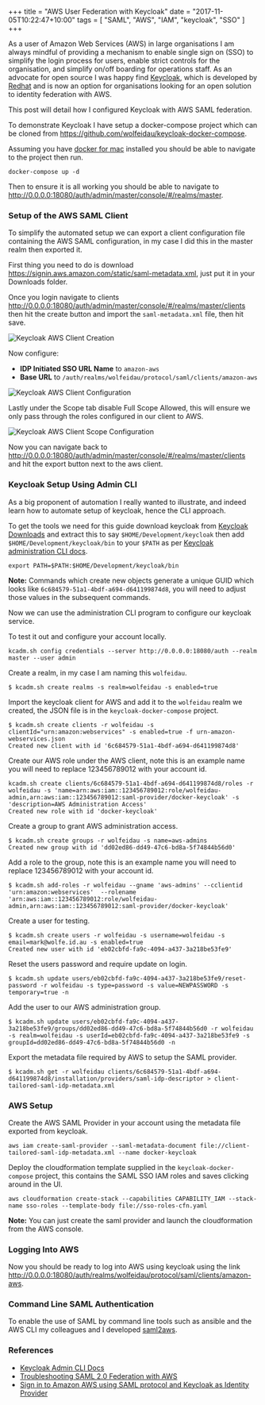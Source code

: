 +++
title = "AWS User Federation with Keycloak"
date = "2017-11-05T10:22:47+10:00"
tags = [ "SAML", "AWS", "IAM", "keycloak", "SSO" ]
+++

As a user of Amazon Web Services (AWS) in large organisations I am always mindful of providing a mechanism to enable single sign on (SSO) to simplify the login process for users, enable strict controls for the organisation, and simplify on/off boarding for operations staff. As an advocate for open source I was happy find [Keycloak](http://www.keycloak.org/index.html), which is developed by [Redhat](https://www.redhat.com/en) and is now an option for organisations looking for an open solution to identity federation with AWS.

This post will detail how I configured Keycloak with AWS SAML federation.

To demonstrate Keycloak I have setup a docker-compose project which can be cloned from https://github.com/wolfeidau/keycloak-docker-compose.

Assuming you have [docker for mac](https://www.docker.com/docker-mac) installed you should be able to navigate to the project then run.

```
docker-compose up -d
```

Then to ensure it is all working you should be able to navigate to http://0.0.0.0:18080/auth/admin/master/console/#/realms/master.

### Setup of the AWS SAML Client

To simplify the automated setup we can export a client configuration file containing the AWS SAML configuration, in my case I did this in the master realm then exported it.

First thing you need to do is download https://signin.aws.amazon.com/static/saml-metadata.xml, just put it in your Downloads folder.

Once you login navigate to clients http://0.0.0.0:18080/auth/admin/master/console/#/realms/master/clients then hit the create button and import the `saml-metadata.xml` file, then hit save.

![Keycloak AWS Client Creation](/images/2017-11-05_keycloak-create-aws-client.png)

Now configure:

* **IDP Initiated SSO URL Name** to `amazon-aws`
* **Base URL** to `/auth/realms/wolfeidau/protocol/saml/clients/amazon-aws`

![Keycloak AWS Client Configuration](/images/2017-11-05_keycloak-configure-aws-client.png)

Lastly under the Scope tab disable Full Scope Allowed, this will ensure we only pass through the roles configured in our client to AWS.

![Keycloak AWS Client Scope Configuration](/images/2017-11-05_keycloak-configure-aws-client-scopes.png)

Now you can navigate back to http://0.0.0.0:18080/auth/admin/master/console/#/realms/master/clients and hit the export button next to the aws client.

### Keycloak Setup Using Admin CLI

As a big proponent of automation I really wanted to illustrate, and indeed learn how to automate setup of keycloak, hence the CLI approach.

To get the tools we need for this guide download keycloak from [Keycloak Downloads](http://www.keycloak.org/downloads.html) and extract this to say `$HOME/Development/keycloak` then add `$HOME/Development/keycloak/bin` to your `$PATH` as per [Keycloak administration CLI docs](http://www.keycloak.org/docs/latest/server_admin/topics/admin-cli.html).

```
export PATH=$PATH:$HOME/Development/keycloak/bin
```

**Note:** Commands which create new objects generate a unique GUID which looks like `6c684579-51a1-4bdf-a694-d641199874d8`, you will need to adjust those values in the subsequent commands.

Now we can use the administration CLI program to configure our keycloak service.

To test it out and configure your account locally.

```
kcadm.sh config credentials --server http://0.0.0.0:18080/auth --realm master --user admin
```

Create a realm, in my case I am naming this `wolfeidau`.

```
$ kcadm.sh create realms -s realm=wolfeidau -s enabled=true
```

Import the keycloak client for AWS and add it to the `wolfeidau` realm we created, the JSON file is in the `keycloak-docker-compose` project.

```
$ kcadm.sh create clients -r wolfeidau -s clientId="urn:amazon:webservices" -s enabled=true -f urn-amazon-webservices.json
Created new client with id '6c684579-51a1-4bdf-a694-d641199874d8'
```

Create our AWS role under the AWS client, note this is an example name you will need to replace 123456789012 with your account id.

```
kcadm.sh create clients/6c684579-51a1-4bdf-a694-d641199874d8/roles -r wolfeidau -s 'name=arn:aws:iam::123456789012:role/wolfeidau-admin,arn:aws:iam::123456789012:saml-provider/docker-keycloak' -s 'description=AWS Administration Access'
Created new role with id 'docker-keycloak'
```

Create a group to grant AWS administration access.

```
$ kcadm.sh create groups -r wolfeidau -s name=aws-admins
Created new group with id 'dd02ed86-dd49-47c6-bd8a-5f74844b56d0'
```

Add a role to the group, note this is an example name you will need to replace 123456789012 with your account id.

```
$ kcadm.sh add-roles -r wolfeidau --gname 'aws-admins' --cclientid 'urn:amazon:webservices'  --rolename 'arn:aws:iam::123456789012:role/wolfeidau-admin,arn:aws:iam::123456789012:saml-provider/docker-keycloak'
```

Create a user for testing.

```
$ kcadm.sh create users -r wolfeidau -s username=wolfeidau -s email=mark@wolfe.id.au -s enabled=true
Created new user with id 'eb02cbfd-fa9c-4094-a437-3a218be53fe9'
```

Reset the users password and require update on login.

```
$ kcadm.sh update users/eb02cbfd-fa9c-4094-a437-3a218be53fe9/reset-password -r wolfeidau -s type=password -s value=NEWPASSWORD -s temporary=true -n
```

Add the user to our AWS administration group.

```
$ kcadm.sh update users/eb02cbfd-fa9c-4094-a437-3a218be53fe9/groups/dd02ed86-dd49-47c6-bd8a-5f74844b56d0 -r wolfeidau -s realm=wolfeidau -s userId=eb02cbfd-fa9c-4094-a437-3a218be53fe9 -s groupId=dd02ed86-dd49-47c6-bd8a-5f74844b56d0 -n
```

Export the metadata file required by AWS to setup the SAML provider.

```
$ kcadm.sh get -r wolfeidau clients/6c684579-51a1-4bdf-a694-d641199874d8/installation/providers/saml-idp-descriptor > client-tailored-saml-idp-metadata.xml
```

### AWS Setup

Create the AWS SAML Provider in your account using the metadata file exported from keycloak.

```
aws iam create-saml-provider --saml-metadata-document file://client-tailored-saml-idp-metadata.xml --name docker-keycloak
```

Deploy the cloudformation template supplied in the `keycloak-docker-compose` project, this contains the SAML SSO IAM roles and saves clicking around in the UI.

```
aws cloudformation create-stack --capabilities CAPABILITY_IAM --stack-name sso-roles --template-body file://sso-roles-cfn.yaml
```

**Note:** You can just create the saml provider and launch the cloudformation from the AWS console.

### Logging Into AWS

Now you should be ready to log into AWS using keycloak using the link http://0.0.0.0:18080/auth/realms/wolfeidau/protocol/saml/clients/amazon-aws.

### Command Line SAML Authentication

To enable the use of SAML by command line tools such as ansible and the AWS CLI my colleagues and I developed [saml2aws](https://github.com/Versent/saml2aws).

### References

* [Keycloak Admin CLI Docs](http://www.keycloak.org/docs/latest/server_admin/topics/admin-cli.html)
* [Troubleshooting SAML 2.0 Federation with AWS](http://docs.aws.amazon.com/IAM/latest/UserGuide/troubleshoot_saml.html)
* [Sign in to Amazon AWS using SAML protocol and Keycloak as Identity Provider](https://stories.scandiweb.com/sign-in-to-amazon-aws-using-saml-protocol-and-keycloak-as-identity-provider-e3798387de99)

<!-- 
Import the file into the AWS console by navigating to [IAM Identity Providers](https://console.aws.amazon.com/iam/home?region=us-west-2#/providers), click on your provider which in my case named `docker-keycloak` and click on the Upload Metadata.

![IAM Identity Providers](/images/2017-11-05_keycloak-screen-iam-identity-providers.png) -->